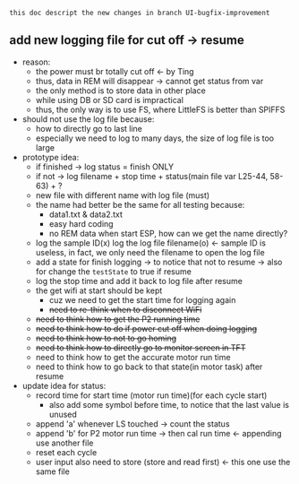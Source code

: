     this doc descript the new changes in branch UI-bugfix-improvement

## add new logging file for cut off -> resume
- reason:
    - the power must br totally cut off <- by Ting
    - thus, data in REM will disappear -> cannot get status from var
    - the only method is to store data in other place
    - while using DB or SD card is impractical
    - thus, the only way is to use FS, where LittleFS is better than SPIFFS
- should not use the log file because:
    - how to directly go to last line
    - especially we need to log to many days, the size of log file is too large
- prototype idea: 
    - if finished -> log status = finish ONLY
    - if not -> log filename + stop time + status(main file var L25-44, 58-63) + ?
    - new file with different name with log file (must)
    - the name had better be the same for all testing because:
        - data1.txt & data2.txt
        - easy hard coding
        - no REM data when start ESP, how can we get the name directly?
    - log the sample ID(x) log the log file filename(o) <- sample ID is useless, in fact, we only need the filename to open the log file
    - add a state for finish logging -> to notice that not to resume -> also for change the `testState` to true if resume
    - log the stop time and add it back to log file after resume
    - the get wifi at start should be kept
        - cuz we need to get the start time for logging again
        - ~~need to re-think when to disconnect WiFi~~
    - ~~need to think how to get the P2 running time~~
    - ~~need to think how to do if power cut off when doing logging~~
    - ~~need to think how to not to go homing~~
    - ~~need to think how to directly go to monitor screen in TFT~~
    - need to think how to get the accurate motor run time
    - need to think how to go back to that state(in motor task) after resume
- update idea for status:
    - record time for start time (motor run time)(for each cycle start)
        - also add some symbol before time, to notice that the last value is unused
    - append 'a' whenever LS touched -> count the status
    - append 'b' for P2 motor run time -> then cal run time <- appending use another file
    - reset each cycle
    - user input also need to store (store and read first) <- this one use the same file